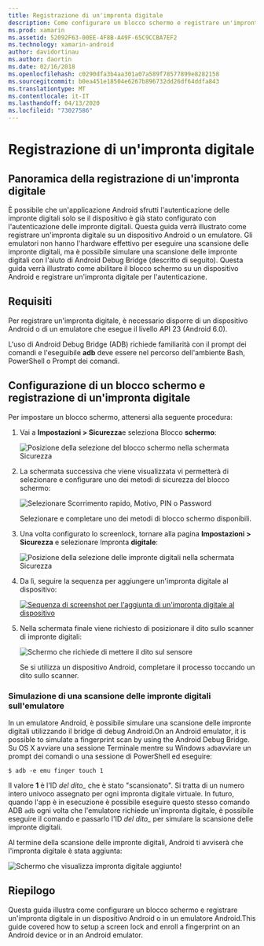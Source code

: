 ```yaml
---
title: Registrazione di un'impronta digitale
description: Come configurare un blocco schermo e registrare un'impronta digitale su un dispositivo Android o un emulatore.
ms.prod: xamarin
ms.assetid: 52092F63-00EE-4F8B-A49F-65C9CCBA7EF2
ms.technology: xamarin-android
author: davidortinau
ms.author: daortin
ms.date: 02/16/2018
ms.openlocfilehash: c0290dfa3b4aa301a07a589f78577899e8282158
ms.sourcegitcommit: b0ea451e18504e6267b896732dd26df64ddfa843
ms.translationtype: MT
ms.contentlocale: it-IT
ms.lasthandoff: 04/13/2020
ms.locfileid: "73027586"
---
```

# <a name="enrolling-a-fingerprint"></a>Registrazione di un'impronta digitale

## <a name="enrolling-a-fingerprint-overview"></a>Panoramica della registrazione di un'impronta digitale

È possibile che un'applicazione Android sfrutti l'autenticazione delle impronte digitali solo se il dispositivo è già stato configurato con l'autenticazione delle impronte digitali. Questa guida verrà illustrato come registrare un'impronta digitale su un dispositivo Android o un emulatore. Gli emulatori non hanno l'hardware effettivo per eseguire una scansione delle impronte digitali, ma è possibile simulare una scansione delle impronte digitali con l'aiuto di Android Debug Bridge (descritto di seguito).  Questa guida verrà illustrato come abilitare il blocco schermo su un dispositivo Android e registrare un'impronta digitale per l'autenticazione.

## <a name="requirements"></a>Requisiti

Per registrare un'impronta digitale, è necessario disporre di un dispositivo Android o di un emulatore che esegue il livello API 23 (Android 6.0).

L'uso di Android Debug Bridge (ADB) richiede familiarità con il prompt dei comandi e l'eseguibile **adb** deve essere nel percorso dell'ambiente Bash, PowerShell o Prompt dei comandi.

## <a name="configuring-a-screen-lock-and-enrolling-a-fingerprint"></a>Configurazione di un blocco schermo e registrazione di un'impronta digitale 

Per impostare un blocco schermo, attenersi alla seguente procedura:

1. Vai a **Impostazioni > Sicurezza**e seleziona Blocco **schermo**:

    ![Posizione della selezione del blocco schermo nella schermata Sicurezza](enrolling-fingerprint-images/testing-01.png)

2. La schermata successiva che viene visualizzata vi permetterà di selezionare e configurare uno dei metodi di sicurezza del blocco schermo: 

    ![Selezionare Scorrimento rapido, Motivo, PIN o Password](enrolling-fingerprint-images/testing-02.png)

   Selezionare e completare uno dei metodi di blocco schermo disponibili.

3. Una volta configurato lo screenlock, tornare alla pagina **Impostazioni > Sicurezza** e selezionare Impronta **digitale**:

    ![Posizione della selezione delle impronte digitali nella schermata Sicurezza](enrolling-fingerprint-images/testing-03.png)

4. Da lì, seguire la sequenza per aggiungere un'impronta digitale al dispositivo:

    [![Sequenza di screenshot per l'aggiunta di un'impronta digitale al dispositivo](enrolling-fingerprint-images/testing-04-sml.png)](enrolling-fingerprint-images/testing-04.png#lightbox)

5. Nella schermata finale viene richiesto di posizionare il dito sullo scanner di impronte digitali: 

    ![Schermo che richiede di mettere il dito sul sensore](enrolling-fingerprint-images/testing-05.png)

    Se si utilizza un dispositivo Android, completare il processo toccando un dito sullo scanner. 

### <a name="simulating-a-fingerprint-scan-on-the-emulator"></a>Simulazione di una scansione delle impronte digitali sull'emulatore

In un emulatore Android, è possibile simulare una scansione delle impronte digitali utilizzando il bridge di debug Android.On an Android emulator, it is possible to simulate a fingerprint scan by using the Android Debug Bridge. Su OS X avviare una sessione Terminale mentre su Windows `adb`avviare un prompt dei comandi o una sessione di PowerShell ed eseguire:

```shell
$ adb -e emu finger touch 1
```

Il valore **1** è l'ID _del dito\__ che è stato "scansionato". Si tratta di un numero intero univoco assegnato per ogni impronta digitale virtuale. In futuro, quando l'app è in esecuzione è possibile eseguire questo stesso comando ADB `adb` ogni volta che l'emulatore richiede un'impronta digitale, è possibile eseguire il comando e passarlo l'ID _del dito\__ per simulare la scansione delle impronte digitali.

Al termine della scansione delle impronte digitali, Android ti avviserà che l'impronta digitale è stata aggiunta:  

![Schermo che visualizza impronta digitale aggiunto!](enrolling-fingerprint-images/testing-06.png)

## <a name="summary"></a>Riepilogo 

Questa guida illustra come configurare un blocco schermo e registrare un'impronta digitale in un dispositivo Android o in un emulatore Android.This guide covered how to setup a screen lock and enroll a fingerprint on an Android device or in an Android emulator. 
